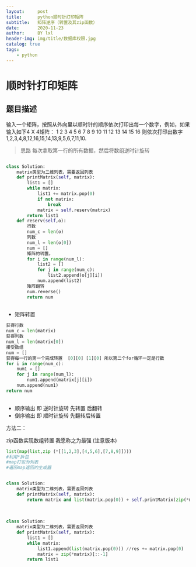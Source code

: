 ```yaml
---
layout:     post
title:      python顺时针打印矩阵
subtitle:   矩阵逆序（转置及其zip函数）
date:       2020-11-23
author:     BY lxl
header-img: img/title/数据库权限.jpg
catalog: true
tags:
    - python
---
```


#  顺时针打印矩阵

## 题目描述

输入一个矩阵，按照从外向里以顺时针的顺序依次打印出每一个数字，例如，如果输入如下4 X 4矩阵： 1 2 3 4 5 6 7 8 9 10 11 12 13 14 15 16 则依次打印出数字1,2,3,4,8,12,16,15,14,13,9,5,6,7,11,10.

>思路 每次拿取第一行的所有数据，然后将数组逆时针旋转

```python

class Solution:
    matrix类型为二维列表，需要返回列表
    def printMatrix(self, matrix):
        list1 = []
        while matrix:
            list1 += matrix.pop(0)
            if not matrix:
                break
            matrix = self.reserv(matrix)
        return list1
    def reserv(self,o):
        行数
        num_c = len(o)
        列数
        num_l = len(o[0])
        num = []
        矩阵的转置。
        for i in range(num_l):
            list2 = []
            for j in range(num_c):
                list2.append(o[j][i])
            num.append(list2)
        矩阵翻转
        num.reverse()
        return num
                

```

- 矩阵转置

```python
获得行数
num_c = len(matrix)
获得列数
num_l = len(matrix[0])
接受数组
num = []
获得每一行的第一个完成转置  [0][0] [1][0] 所以第二个for循环一定是行数
for i in range(num_c):
    num1 = []
    for j in range(num_l):
        num1.append(matrix[j][i])
    num.append(num1)
return num
        
```

- 顺序输出 即     逆时针旋转  先转置 后翻转
- 倒序输出 即     顺时针旋转  先翻转后转置

方法二：

zip函数实现数组转置 我愿称之为最强 (注意版本)

```python
list(map(list,zip (*[[1,2,3],[4,5,6],[7,8,9]])))
#利用*拆包 
#map打包为列表
#遍历map返回的生成器
```

```python

class Solution:
    matrix类型为二维列表，需要返回列表
    def printMatrix(self, matrix):
    	return matrix and list(matrix.pop(0)) + self.printMatrix(zip(*matrix)[::-1])
    
    
    
class Solution:
    matrix类型为二维列表，需要返回列表
    def printMatrix(self, matrix):
        list1 = []
        while matrix:
    		list1.append(list(matrix.pop(0))) //res += matrix.pop(0)
            matrix = zip(*matrix)[::-1]
        return list1
    
```

